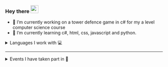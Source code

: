 ### Hey there <img src="https://media.giphy.com/media/hvRJCLFzcasrR4ia7z/giphy.gif" width="25px">

<!--
**masonmaui/masonmaui** is a ✨ _special_ ✨ repository because its `README.md` (this file) appears on your GitHub profile.

Here are some ideas to get you started:
-->


- 🔭 I’m currently working on a tower defence game in c# for my a level computer science course
- 🌱 I’m currently learning c#, html, css, javascript and python.


<details>
  <summary>Languages I work with 💻</summary>
  This will update automatically <br>

  <img src= https://wakatime.com/share/@89e4320c-9e67-4d0f-82c4-25bffb92e19b/d6ec7dda-1c05-4e1c-a3c4-2bcede24a64b.svg width="60%"/>
</details>

--- 
<details>
  <summary>Events I have taken part in 🎉</summary>
  - Bebras 2020 <br>
  - Hacktober fest 2021 <br>
  - Bebras 2021 <br>
</details>
